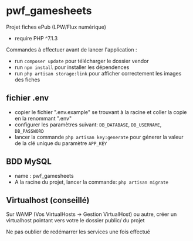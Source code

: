 # pwf_gamesheets
Projet fiches ePub (LPW/Flux numérique)
* require PHP ^7.1.3

Commandes à effectuer avant de lancer l'application :
* run `composer update` pour télécharger le dossier vendor
* run `npm install` pour installer les dépendences
* run `php artisan storage:link` pour afficher correctement les images des fiches

## fichier .env
* copier le fichier ".env.example" se trouvant à la racine et coller la copie en la renommant ".env"
* configurer les paramètres suivant:  `DB_DATABASE`, `DB_USERNAME`, `DB_PASSWORD`
* lancer la commande `php artisan key:generate` pour génerer la valeur de la clé unique du paramètre `APP_KEY`

## BDD MySQL 
* name : pwf_gamesheets
* A la racine du projet, lancer la commande: `php artisan migrate`


## Virtualhost (conseillé)

Sur WAMP (Vos VirtualHosts -> Gestion VirtualHost) ou autre, créer un virtualhost pointant vers votre le dossier public/ du projet

Ne pas oublier de redémarrer les services une fois effectué
